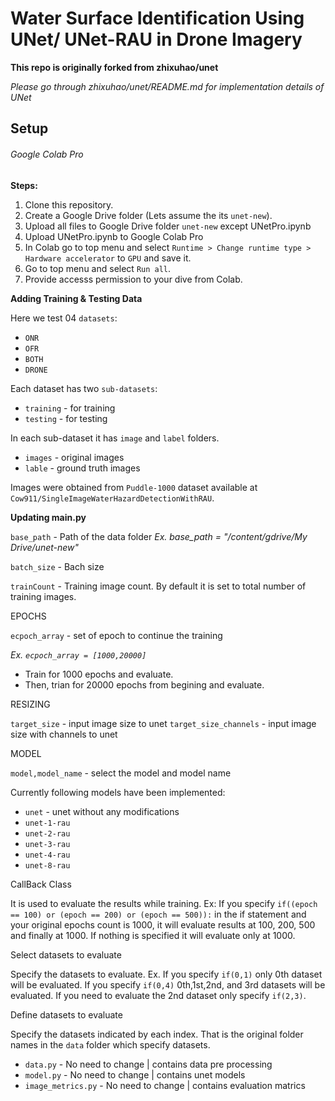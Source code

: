 # Water Surface Identification Using UNet/ UNet-RAU in Drone Imagery #

**This repo is originally forked from zhixuhao/unet**

*Please go through zhixuhao/unet/README.md for implementation details of UNet*

## Setup ##

###### Google Colab Pro ######

**Steps:**

1. Clone this repository.
2. Create a Google Drive folder (Lets assume the its `unet-new`).
3. Upload all files to Google Drive folder `unet-new` except UNetPro.ipynb
4. Upload UNetPro.ipynb to Google Colab Pro
5. In Colab go to top menu and select `Runtime > Change runtime type > Hardware accelerator` to `GPU` and save it.
6. Go to top menu and select `Run all`.
7. Provide accesss permission to your dive from Colab.

**Adding Training & Testing Data**

Here we test 04 `datasets`:
 - `ONR`
 - `OFR`
 - `BOTH`
 - `DRONE`

Each dataset has two `sub-datasets`:
 - `training` - for training
 - `testing` - for testing

In each sub-dataset it has `image` and `label` folders.
 - `images` - original images
 - `lable` - ground truth images

Images were obtained from `Puddle-1000` dataset available at `Cow911/SingleImageWaterHazardDetectionWithRAU`.

**Updating main.py**

`base_path` - Path of the data folder *Ex. base_path = "/content/gdrive/My Drive/unet-new"*

`batch_size` - Bach size

`trainCount` - Training image count. By default it is set to total number of training images.

EPOCHS

`ecpoch_array` - set of epoch to continue the training

*Ex. `ecpoch_array = [1000,20000]`*
- Train for 1000 epochs and evaluate.
- Then, trian for 20000 epochs from begining and evaluate.

RESIZING

`target_size` - input image size to unet
`target_size_channels` - input image size with channels to unet

MODEL

`model,model_name` - select the model and model name

Currently following models have been implemented:
- `unet` - unet without any modifications
- `unet-1-rau`
- `unet-2-rau`
- `unet-3-rau`
- `unet-4-rau`
- `unet-8-rau`

CallBack Class

It is used to evaluate the results while training.
Ex: If you specify `if((epoch == 100) or (epoch == 200) or (epoch == 500)):` in the if statement and your original epochs count is 1000, it will evaluate results at 100, 200, 500 and finally at 1000. If nothing is specified it will evaluate only at 1000.

Select datasets to evaluate

Specify the datasets to evaluate. Ex. If you specify `if(0,1)` only 0th dataset will be evaluated. If you specify `if(0,4)` 0th,1st,2nd, and 3rd datasets will be evaluated. If you need to evaluate the 2nd dataset only specify `if(2,3)`.

Define datasets to evaluate

Specify the datasets indicated by each index. That is the original folder names in the `data` folder which specify datasets.

- `data.py` - No need to change | contains data pre processing
- `model.py` - No need to change | contains unet models
- `image_metrics.py` - No need to change | contains evaluation matrics
